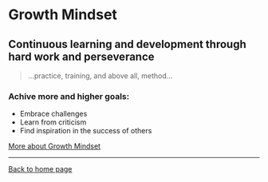# Growth Mindset
## Continuous learning and development through hard work and perseverance

> ...practice, training, and above all, method...

### Achive more and higher goals:
- Embrace challenges
- Learn from criticism
- Find inspiration in the success of others

[More about Growth Mindset](https://www.atlassian.com/blog/inside-atlassian/growth-mindset)  

***

[Back to home page](index.md)
